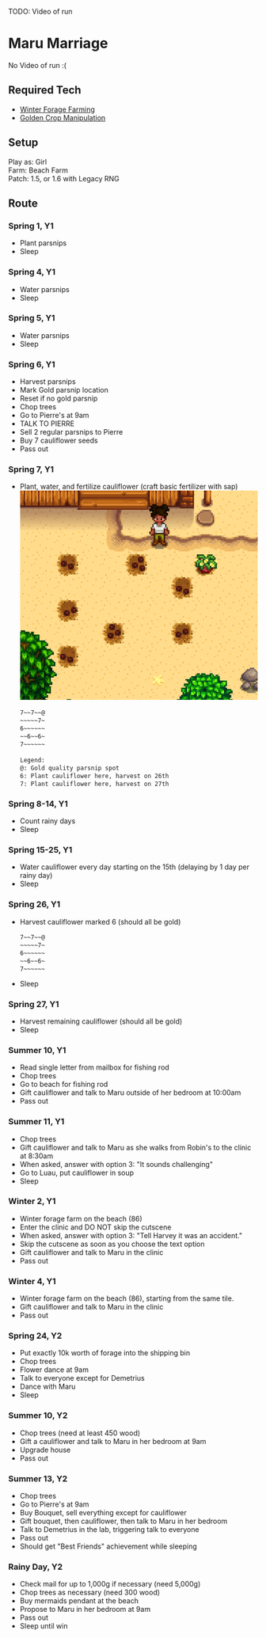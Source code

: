 TODO: Video of run  

# Maru Marriage 

No Video of run :(

## Required Tech
- [Winter Forage Farming](../../tech/winter_forage_farming.md)
- [Golden Crop Manipulation](../../tech/golden_crop_manipulation.md)

## Setup

Play as: Girl  
Farm: Beach Farm  
Patch: 1.5, or 1.6 with Legacy RNG  

## Route

### Spring 1, Y1
- Plant parsnips
- Sleep

### Spring 4, Y1
- Water parsnips
- Sleep

### Spring 5, Y1
- Water parsnips
- Sleep

### Spring 6, Y1
- Harvest parsnips
- Mark Gold parsnip location
- Reset if no gold parsnip
- Chop trees
- Go to Pierre's at 9am
- TALK TO PIERRE
- Sell 2 regular parsnips to Pierre
- Buy 7 cauliflower seeds
- Pass out

### Spring 7, Y1
- Plant, water, and fertilize cauliflower (craft basic fertilizer with sap)
  ![Maru Crop Manip](../../img/maru_crop_manip.png)
  ```
  7~~7~~@
  ~~~~~7~
  6~~~~~~
  ~~6~~6~
  7~~~~~~
  
  Legend:
  @: Gold quality parsnip spot  
  6: Plant cauliflower here, harvest on 26th
  7: Plant cauliflower here, harvest on 27th  
  ```

### Spring 8-14, Y1
- Count rainy days
- Sleep

### Spring 15-25, Y1
- Water cauliflower every day starting on the 15th (delaying by 1 day per rainy day)
- Sleep

### Spring 26, Y1
- Harvest cauliflower marked 6 (should all be gold)
  ```
  7~~7~~@
  ~~~~~7~
  6~~~~~~
  ~~6~~6~
  7~~~~~~
  ```
- Sleep

### Spring 27, Y1
- Harvest remaining cauliflower (should all be gold)
- Sleep

### Summer 10, Y1
- Read single letter from mailbox for fishing rod
- Chop trees
- Go to beach for fishing rod
- Gift cauliflower and talk to Maru outside of her bedroom at 10:00am
- Pass out

### Summer 11, Y1
- Chop trees
- Gift cauliflower and talk to Maru as she walks from Robin's to the clinic at 8:30am
- When asked, answer with option 3: "It sounds challenging"
- Go to Luau, put cauliflower in soup
- Sleep

### Winter 2, Y1
- Winter forage farm on the beach (86)
- Enter the clinic and DO NOT skip the cutscene
- When asked, answer with option 3: "Tell Harvey it was an accident."
- Skip the cutscene as soon as you choose the text option
- Gift cauliflower and talk to Maru in the clinic
- Pass out

### Winter 4, Y1
- Winter forage farm on the beach (86), starting from the same tile.
- Gift cauliflower and talk to Maru in the clinic
- Pass out

### Spring 24, Y2
- Put exactly 10k worth of forage into the shipping bin
- Chop trees
- Flower dance at 9am
- Talk to everyone except for Demetrius
- Dance with Maru
- Sleep

### Summer 10, Y2
- Chop trees (need at least 450 wood)
- Gift a cauliflower and talk to Maru in her bedroom at 9am
- Upgrade house
- Pass out

### Summer 13, Y2
- Chop trees
- Go to Pierre's at 9am
- Buy Bouquet, sell everything except for cauliflower
- Gift bouquet, then cauliflower, then talk to Maru in her bedroom
- Talk to Demetrius in the lab, triggering talk to everyone
- Pass out
- Should get "Best Friends" achievement while sleeping

### Rainy Day, Y2
- Check mail for up to 1,000g if necessary (need 5,000g)
- Chop trees as necessary (need 300 wood)
- Buy mermaids pendant at the beach
- Propose to Maru in her bedroom at 9am
- Pass out
- Sleep until win
